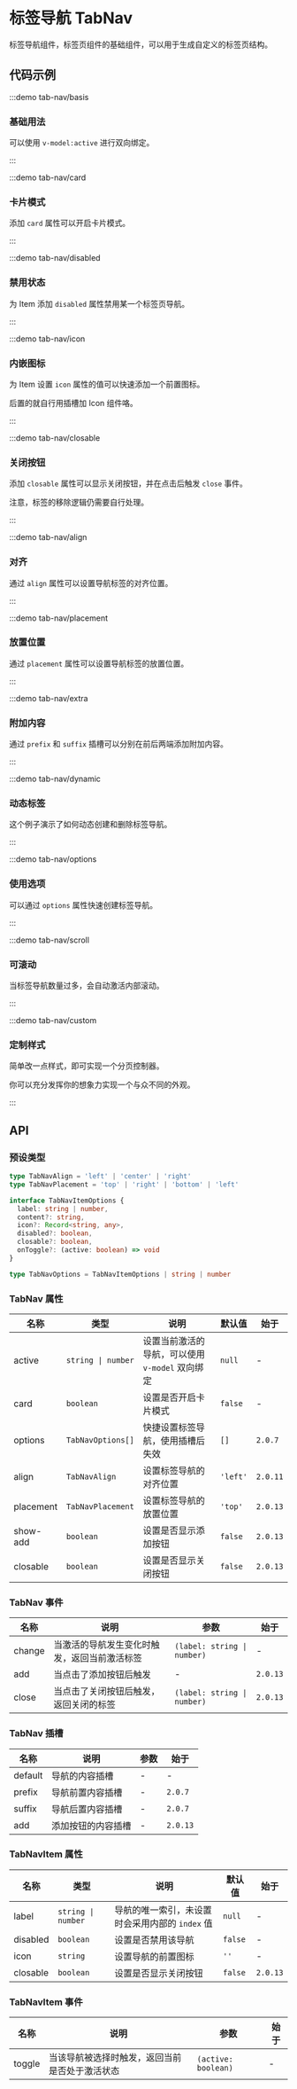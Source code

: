 # 标签导航 TabNav

标签导航组件，标签页组件的基础组件，可以用于生成自定义的标签页结构。

## 代码示例

:::demo tab-nav/basis

### 基础用法

可以使用 `v-model:active` 进行双向绑定。

:::

:::demo tab-nav/card

### 卡片模式

添加 `card` 属性可以开启卡片模式。

:::

:::demo tab-nav/disabled

### 禁用状态

为 Item 添加 `disabled` 属性禁用某一个标签页导航。

:::

:::demo tab-nav/icon

### 内嵌图标

为 Item 设置 `icon` 属性的值可以快速添加一个前置图标。

后置的就自行用插槽加 Icon 组件咯。

:::

:::demo tab-nav/closable

### 关闭按钮

添加 `closable` 属性可以显示关闭按钮，并在点击后触发 `close` 事件。

注意，标签的移除逻辑仍需要自行处理。

:::

:::demo tab-nav/align

### 对齐

通过 `align` 属性可以设置导航标签的对齐位置。

:::

:::demo tab-nav/placement

### 放置位置

通过 `placement` 属性可以设置导航标签的放置位置。

:::

:::demo tab-nav/extra

### 附加内容

通过 `prefix` 和 `suffix` 插槽可以分别在前后两端添加附加内容。

:::

:::demo tab-nav/dynamic

### 动态标签

这个例子演示了如何动态创建和删除标签导航。

:::

:::demo tab-nav/options

### 使用选项

可以通过 `options` 属性快速创建标签导航。

:::

:::demo tab-nav/scroll

### 可滚动

当标签导航数量过多，会自动激活内部滚动。

:::

:::demo tab-nav/custom

### 定制样式

简单改一点样式，即可实现一个分页控制器。

你可以充分发挥你的想象力实现一个与众不同的外观。

:::

## API

### 预设类型

```ts
type TabNavAlign = 'left' | 'center' | 'right'
type TabNavPlacement = 'top' | 'right' | 'bottom' | 'left'

interface TabNavItemOptions {
  label: string | number,
  content?: string,
  icon?: Record<string, any>,
  disabled?: boolean,
  closable?: boolean,
  onToggle?: (active: boolean) => void
}

type TabNavOptions = TabNavItemOptions | string | number
```

### TabNav 属性

| 名称      | 类型               | 说明                                            | 默认值   | 始于     |
| --------- | ------------------ | ----------------------------------------------- | -------- | -------- |
| active    | `string \| number` | 设置当前激活的导航，可以使用 `v-model` 双向绑定 | `null`   | -        |
| card      | `boolean`          | 设置是否开启卡片模式                            | `false`  | -        |
| options   | `TabNavOptions[]`  | 快捷设置标签导航，使用插槽后失效                | `[]`     | `2.0.7`  |
| align     | `TabNavAlign`      | 设置标签导航的对齐位置                          | `'left'` | `2.0.11` |
| placement | `TabNavPlacement`  | 设置标签导航的放置位置                          | `'top'`  | `2.0.13` |
| show-add  | `boolean`          | 设置是否显示添加按钮                            | `false`  | `2.0.13` |
| closable  | `boolean`          | 设置是否显示关闭按钮                            | `false`  | `2.0.13` |

### TabNav 事件

| 名称   | 说明                                         | 参数                        | 始于     |
| ------ | -------------------------------------------- | --------------------------- | -------- |
| change | 当激活的导航发生变化时触发，返回当前激活标签 | `(label: string \| number)` | -        |
| add    | 当点击了添加按钮后触发                       | -                           | `2.0.13` |
| close  | 当点击了关闭按钮后触发，返回关闭的标签       | `(label: string \| number)` | `2.0.13` |

### TabNav 插槽

| 名称    | 说明               | 参数 | 始于     |
| ------- | ------------------ | ---- | -------- |
| default | 导航的内容插槽     | -    | -        |
| prefix  | 导航前置内容插槽   | -    | `2.0.7`  |
| suffix  | 导航后置内容插槽   | -    | `2.0.7`  |
| add     | 添加按钮的内容插槽 | -    | `2.0.13` |

### TabNavItem 属性

| 名称     | 类型               | 说明                                            | 默认值  | 始于     |
| -------- | ------------------ | ----------------------------------------------- | ------- | -------- |
| label    | `string \| number` | 导航的唯一索引，未设置时会采用内部的 `index` 值 | `null`  | -        |
| disabled | `boolean`          | 设置是否禁用该导航                              | `false` | -        |
| icon     | `string`           | 设置导航的前置图标                              | `''`    | -        |
| closable | `boolean`          | 设置是否显示关闭按钮                            | `false` | `2.0.13` |

### TabNavItem 事件

| 名称   | 说明                                           | 参数                | 始于 |
| ------ | ---------------------------------------------- | ------------------- | ---- |
| toggle | 当该导航被选择时触发，返回当前是否处于激活状态 | `(active: boolean)` | -    |
